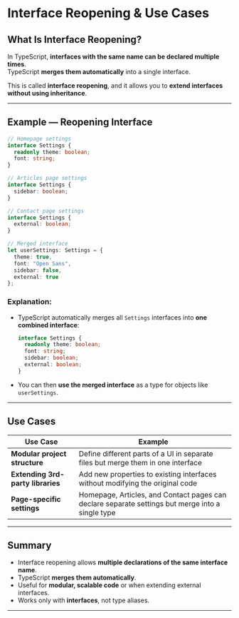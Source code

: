 # Interface Reopening & Use Cases

##  What Is Interface Reopening?

In TypeScript, **interfaces with the same name can be declared multiple times**.  
TypeScript **merges them automatically** into a single interface.

This is called **interface reopening**, and it allows you to **extend interfaces without using inheritance**.

---

##  Example — Reopening Interface

```typescript
// Homepage settings
interface Settings {
  readonly theme: boolean;
  font: string;
}

// Articles page settings
interface Settings {
  sidebar: boolean;
}

// Contact page settings
interface Settings {
  external: boolean;
}

// Merged interface
let userSettings: Settings = {
  theme: true,
  font: "Open Sans",
  sidebar: false,
  external: true
};
```

###  Explanation:

- TypeScript automatically merges all `Settings` interfaces into **one combined interface**:  
  ```typescript
  interface Settings {
    readonly theme: boolean;
    font: string;
    sidebar: boolean;
    external: boolean;
  }
  ```
- You can then **use the merged interface** as a type for objects like `userSettings`.

---

##  Use Cases

| Use Case | Example |
|----------|---------|
| **Modular project structure** | Define different parts of a UI in separate files but merge them in one interface |
| **Extending 3rd-party libraries** | Add new properties to existing interfaces without modifying the original code |
| **Page-specific settings** | Homepage, Articles, and Contact pages can declare separate settings but merge into a single type |

---

##  Summary

- Interface reopening allows **multiple declarations of the same interface name**.  
- TypeScript **merges them automatically**.  
- Useful for **modular, scalable code** or when extending external interfaces.  
- Works only with **interfaces**, not type aliases.

---

